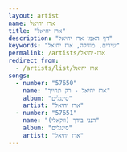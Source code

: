```yaml
---
layout: artist
name: ארז יחיאל
title: "ארז יחיאל"
description: "דף האמן ארז יחיאל"
keywords: "שירים, מוזיקה, ארז יחיאל"
permalink: /artists/ארז-יחיאל
redirect_from:
  - /artists/list/ארז יחיאל
songs:
  - number: "57650"
    name: "ארז יחיאל - רק תחייך"
    album: "סינגלים"
    artist: "ארז יחיאל"
  - number: "57651"
    name: "הנני בידך (ווקאלי)"
    album: "סינגלים"
    artist: "ארז יחיאל"
---
```

